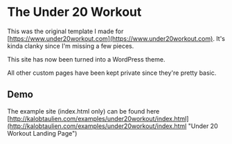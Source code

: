 # The Under 20 Workout
This was the original template I made for [https://www.under20workout.com](https://www.under20workout.com). It's kinda clanky since I'm missing a few pieces. 

This site has now been turned into a WordPress theme.

All other custom pages have been kept private since they're pretty basic. 

## Demo
The example site (index.html only) can be found here [http://kalobtaulien.com/examples/under20workout/index.html](http://kalobtaulien.com/examples/under20workout/index.html "Under 20 Workout Landing Page")